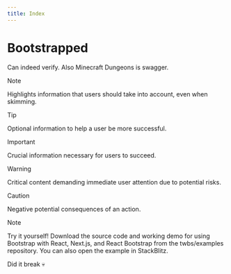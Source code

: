```yaml
---
title: Index
---
```


# Bootstrapped

Can indeed verify. Also Minecraft Dungeons is swagger.

> [!NOTE]  
> Highlights information that users should take into account, even when skimming.

> [!TIP]
> Optional information to help a user be more successful.

> [!IMPORTANT]  
> Crucial information necessary for users to succeed.

> [!WARNING]  
> Critical content demanding immediate user attention due to potential risks.

> [!CAUTION]
> Negative potential consequences of an action.

> [!NOTE]
> Try it yourself! Download the source code and working demo for using Bootstrap with React, Next.js, and React Bootstrap from the twbs/examples repository. You can also open the example in StackBlitz.

Did it break :skull: